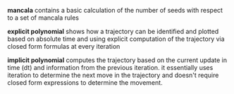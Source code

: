 **mancala** contains a basic calculation of the number of seeds with respect to a set of mancala rules  

**explicit polynomial** shows how a trajectory can be identified and plotted based on absolute time and using explicit computation of the trajectory via closed form formulas at every iteration  

**implicit polynomial** computes the trajectory based on the current update in time (dt) and information from the previous iteration. it essentially uses iteration to determine the next move in the trajectory and doesn't require closed form expressions to determine the movement.  
